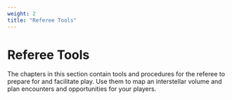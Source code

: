 ```yaml
---
weight: 2
title: "Referee Tools"
---
```


# Referee Tools

The chapters in this section contain tools and procedures for the referee to prepare for and facilitate play. Use them to map an interstellar volume and plan encounters and opportunities for your players.